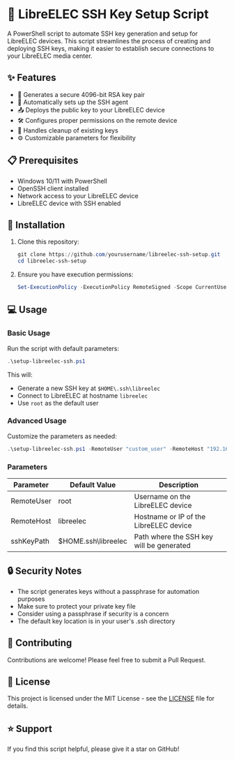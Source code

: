 # 🔑 LibreELEC SSH Key Setup Script

A PowerShell script to automate SSH key generation and setup for LibreELEC devices. This script streamlines the process of creating and deploying SSH keys, making it easier to establish secure connections to your LibreELEC media center.

## ✨ Features

- 🔐 Generates a secure 4096-bit RSA key pair
- 🚀 Automatically sets up the SSH agent
- 📤 Deploys the public key to your LibreELEC device
- 🛠️ Configures proper permissions on the remote device
- 💫 Handles cleanup of existing keys
- ⚙️ Customizable parameters for flexibility

## 📋 Prerequisites

- Windows 10/11 with PowerShell
- OpenSSH client installed
- Network access to your LibreELEC device
- LibreELEC device with SSH enabled

## 🚀 Installation

1. Clone this repository:
   ```powershell
   git clone https://github.com/yourusername/libreelec-ssh-setup.git
   cd libreelec-ssh-setup
   ```

2. Ensure you have execution permissions:
   ```powershell
   Set-ExecutionPolicy -ExecutionPolicy RemoteSigned -Scope CurrentUser
   ```

## 💻 Usage

### Basic Usage

Run the script with default parameters:
```powershell
.\setup-libreelec-ssh.ps1
```

This will:
- Generate a new SSH key at `$HOME\.ssh\libreelec`
- Connect to LibreELEC at hostname `libreelec`
- Use `root` as the default user

### Advanced Usage

Customize the parameters as needed:
```powershell
.\setup-libreelec-ssh.ps1 -RemoteUser "custom_user" -RemoteHost "192.168.1.100" -sshKeyPath "$HOME\.ssh\custom_key"
```

### Parameters

| Parameter | Default Value | Description |
|-----------|--------------|-------------|
| RemoteUser | root | Username on the LibreELEC device |
| RemoteHost | libreelec | Hostname or IP of the LibreELEC device |
| sshKeyPath | $HOME\.ssh\libreelec | Path where the SSH key will be generated |

## 🔒 Security Notes

- The script generates keys without a passphrase for automation purposes
- Make sure to protect your private key file
- Consider using a passphrase if security is a concern
- The default key location is in your user's .ssh directory

## 🤝 Contributing

Contributions are welcome! Please feel free to submit a Pull Request.

## 📝 License

This project is licensed under the MIT License - see the [LICENSE](LICENSE) file for details.

## ⭐ Support

If you find this script helpful, please give it a star on GitHub! 